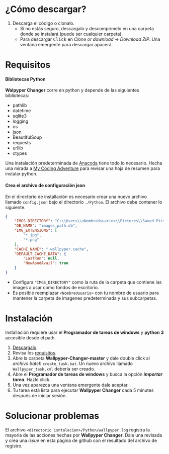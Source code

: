 # ¿Cómo descargar?
1. Descarga el código o clonalo.
    * Si no estás seguro, descargalo y descomprimelo en una carpeta donde se instalará (puede ser cualquier carpeta).
    * Para descargar <kbd>Click</kbd> en *Clone or download* -> *Download ZIP*. Una ventana emergente para descargar apacerá.

# Requisitos

#### Bibliotecas Python
**Walpyper Changer** corre en python y depende de las siguientes bibliotecas:
* pathlib
* datetime
* sqlite3
* logging
* os
* json
* BeautifulSoup
* requests
* urllib
* ctypes

Una instalación predeterminada de [Anacoda][1] tiene todo lo necesario. Hecha una mirada a [My Coding Adventure][2] para revisar una hoja de resumen para instalar python.

#### Crea el archivo de configuración json

En el directorio de installación es necesario crear una nuevo archivo llamado `config.json` bajo el directorio `./Python`. El archivo debe contener lo siguiente.

```json
{
    "IMGS_DIRECTORY": "C:\\Users\\<NombreUsuario>\\Pictures\\Saved Pictures",
    "DB_NAME": "images_path.db",
    "IMG_EXTENSIONS": [
        "*.jpg",
        "*.png"
    ],
    "CACHE_NAME": ".wallpyper.cache",
    "DEFAULT_CACHE_DATA": {
        "LastRun": null,
        "NewApodAvail": true
    }
}
```

* Configura `"IMGS_DIRECTORY"` como la ruta de la carpeta que contiene las images a usar como fondos de escritorio.
* Es posible reemplazar `<NombreUsuario>` con tu nombre de usuario para mantener la carpeta de imagenes predeterminada y sus subcarpetas.

# Instalación
Installación requiere usar el **Programador de tareas de windows** y **python 3** accesible desde el path.

1. [Descargalo](#cómo-descargar).
2. Revisa los [requisitos](#Requisitos).
3. Abre la carpeta **Wallpyper-Changer-master** y dale double click al _archivo batch_ `create_task.bat`. Un nuevo archivo llamado `Wallpyper_task.xml` debería ser creado.
4. Abre el **Programador de tareas de windows** y busca la opción _**importar tarea**_. Hazle click.
5. Una vez aparezca una ventana emergente dale aceptar.
6. Tu tarea está lista para ejecutar **Wallpyper Changer** cada 5 minutes después de iniciar sesión.

# Solucionar problemas
El archivo `<directorio isntalacion>/Python/wallpyper.log` registra la mayoria de las acciones hechas por **Wallpyper Changer**. Dale una revisada y crea una _issue_ en esta página de github con el resultado del archivo de registro.

[1]: https://www.anaconda.com/
[2]: https://github.com/Gseguelg/My-Coding-Adventure/wiki/Python
